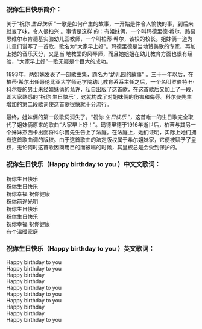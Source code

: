

### 祝你生日快乐简介：

关于“祝你 _生日快乐_ ”一歌是如何产生的故事，一开始是件令人愉快的事，到后来就变了味，令人很扫兴 。事情是这样
的：有姐妹俩，一个叫玛德里德·希尔，路易思维尔市肯德基实验幼儿园教师，一个叫柏蒂·希尔，该校的校长。姐妹俩一道为儿童们谱写了一首歌，歌名为“大家早上好”。玛德里德是当地赞美歌的专家，再加上她的音乐天分，又是当
地教堂的风琴师，而且她姐姐在幼儿教育方面也很有经验，“大家早上好”一歌无疑是个巨大的成功。

1893年，两姐妹发表了一部歌曲集，题名为“幼儿园的故事” 。三十一年以后，在柏蒂·希尔出任哥伦比亚大学师范学院幼儿教育系系主任之后，一个名叫罗伯特·H·
科尔曼的男士未经姐妹俩的允许，私自出版了这首歌，在这首歌后又加上了一段，即大家熟悉的“祝你
生日快乐”，这就构成了对姐妹俩的伤害和侮辱。科尔曼先生增加的第二段歌词使这首歌很快就十分流行。

最终，姐妹俩的第一段歌词消失了。“祝你 _生日快乐_
”，这首唯一的生日歌完全取代了姐妹俩原来的歌曲“大家早上好！”。玛德里德于1916年逝世后，柏蒂与其另一个妹妹杰西卡出面将科尔曼先生告上了法庭。在法庭上，她们证明，实际上她们拥有这首歌曲调的版权。由于这首歌曲的法定版权属于希尔姐妹家，它便被赋予了皇权，无论何时这首歌因商用目的而被唱的时候，其皇权总是会受到保护的。

### 祝你生日快乐（Happy birthday to you ）中文文歌词：

祝你生日快乐  
祝你生日快乐  
祝你幸福 祝你健康  
祝你前途光明  
祝你生日快乐  
祝你生日快乐  
祝你幸福 祝你健康  
有个温暖家庭

### 祝你生日快乐（Happy birthday to you ）英文歌词：

Happy birthday to you  
Happy birthday to you  
Happy birthday  
Happy birthday  
Happy birthday to you  
Happy birthday to you  
Happy birthday to you  
Happy birthday  
Happy birthday  
Happy birthday to you  

